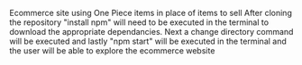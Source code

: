 Ecommerce site using One Piece items in place of items to sell After cloning the repository "install npm" will need to be executed in the terminal to download the appropriate dependancies. Next a change directory command will be executed and lastly "npm start" will be executed in the terminal and the user will be able to explore the ecommerce website
